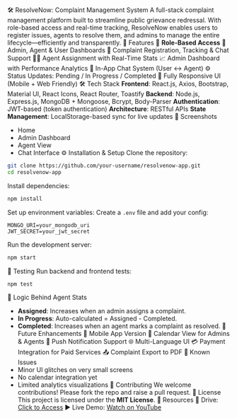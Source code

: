 🛠️ ResolveNow: Complaint Management System
A full-stack complaint management platform built to streamline public grievance redressal. With role-based access and real-time tracking, ResolveNow enables users to register issues, agents to resolve them, and admins to manage the entire lifecycle—efficiently and transparently.
🚀 Features
👥 **Role-Based Access**
🔐 Admin, Agent & User Dashboards
📝 Complaint Registration, Tracking & Chat Support
👨‍🔧 Agent Assignment with Real-Time Stats
📈 Admin Dashboard with Performance Analytics
💬 In-App Chat System (User ↔ Agent)
⚙️ Status Updates: Pending / In Progress / Completed
📲 Fully Responsive UI (Mobile + Web Friendly)
🛠️ Tech Stack
**Frontend**: React.js, Axios, Bootstrap, Material UI, React Icons, React Router, Toastify
**Backend**: Node.js, Express.js, MongoDB + Mongoose, Bcrypt, Body-Parser
**Authentication**: JWT-based (token authentication)
**Architecture**: RESTful APIs
**State Management**: LocalStorage-based sync for live updates
📸 Screenshots
* Home
* Admin Dashboard
* Agent View
* Chat Interface
⚙️ Installation & Setup
Clone the repository:
```bash
git clone https://github.com/your-username/resolvenow-app.git
cd resolvenow-app
```
Install dependencies:
```bash
npm install
```
Set up environment variables:
Create a `.env` file and add your config:
```
MONGO_URI=your_mongodb_uri
JWT_SECRET=your_jwt_secret
```
Run the development server:
```bash
npm start
```
🧪 Testing
Run backend and frontend tests:
```bash
npm test
```
🧠 Logic Behind Agent Stats
* **Assigned**: Increases when an admin assigns a complaint.
* **In Progress**: Auto-calculated = Assigned - Completed.
* **Completed**: Increases when an agent marks a complaint as resolved.
📌 Future Enhancements
📱 Mobile App Version
📆 Calendar View for Admins & Agents
🔔 Push Notification Support
🌐 Multi-Language UI
💳 Payment Integration for Paid Services
📤 Complaint Export to PDF
🐞 Known Issues
* Minor UI glitches on very small screens
* No calendar integration yet
* Limited analytics visualizations
🤝 Contributing
We welcome contributions!
Please fork the repo and raise a pull request.
📄 License
This project is licensed under the **MIT License**.
🔗 Resources
📂 Drive: [Click to Access](https://drive.google.com/drive/folders/1MYep_YPRgkR4mtSfFpegMC1oMdw7yGNP)
▶️ Live Demo: [Watch on YouTube](https://youtu.be/uNFZ47NE328?si=4X10zMkXyf8rciJx)

